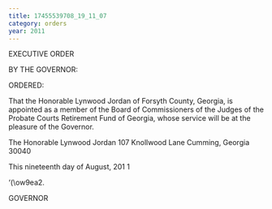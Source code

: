 ```yaml
---
title: 17455539708_19_11_07
category: orders
year: 2011
---
```

 

EXECUTIVE ORDER

BY THE GOVERNOR:

ORDERED:

That the Honorable Lynwood Jordan of Forsyth County, Georgia, is
appointed as a member of the Board of Commissioners of the
Judges of the Probate Courts Retirement Fund of Georgia, whose
service will be at the pleasure of the Governor.

The Honorable Lynwood Jordan
107 Knollwood Lane
Cumming, Georgia 30040

This nineteenth day of August, 201 1

‘(\ow9ea2.

GOVERNOR

